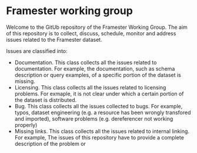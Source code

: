 # Framester working group

Welcome to the GitUb repository of the Framester Working Group.
The aim of this repository is to collect, discuss, schedule, monitor and address issues related to the Framester dataset.

Issues are classified into:
- Documentation. This class collects all the issues related to documentation. For example, the documentation, such as schema description or query examples, of a specific portion of the dataset is missing.
- Licensing. This class collects all the issues related to licensing problems. For exmaple, it is not clear under which a certain portion of the dataset is distributed.
- Bug. This class collects all the issues collected to bugs. For example, typos, dataset engineering (e.g. a resource has been wrongly transfored and imported), software problems (e.g. dereferencer not working properly)
- Missing links. This class collects all the issues related to internal linking. For example, 
The issues of this repository have to provide a complete description of the problem or 

